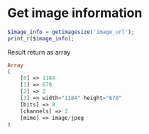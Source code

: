 # Get image information
```php
$image_info = getimagesize('image_url');
print_r($image_info);
```
Result return as array
```php
Array
(
    [0] => 1184
    [1] => 670
    [2] => 2
    [3] => width="1184" height="670"
    [bits] => 8
    [channels] => 3
    [mime] => image/jpeg
)

```
